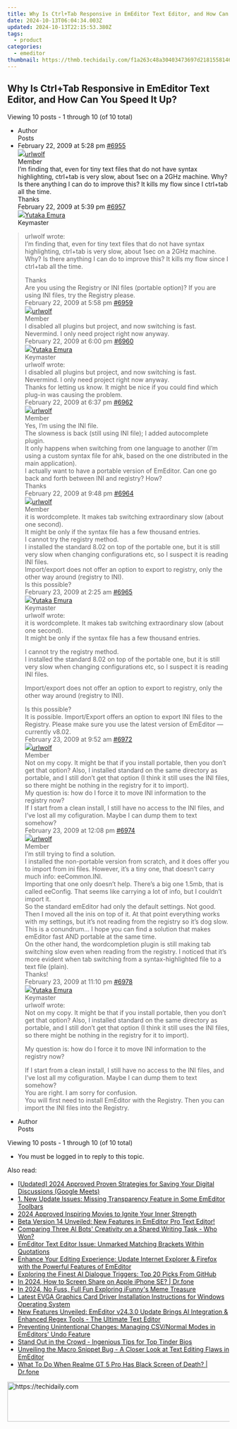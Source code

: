 ```yaml
---
title: Why Is Ctrl+Tab Responsive in EmEditor Text Editor, and How Can You Speed It Up?
date: 2024-10-13T06:04:34.003Z
updated: 2024-10-13T22:15:53.380Z
tags:
  - product
categories:
  - emeditor
thumbnail: https://thmb.techidaily.com/f1a263c48a30403473697d2181558146e92bb208f913d3a258e1502b44a08c19.jpg
---
```


## Why Is Ctrl+Tab Responsive in EmEditor Text Editor, and How Can You Speed It Up?

Viewing 10 posts - 1 through 10 (of 10 total)

* Author  
Posts
* February 22, 2009 at 5:28 pm [#6955](https://tools.techidaily.com/emeditor/products/)  
[![](https://secure.gravatar.com/avatar/947e2ea01babc4f0c3bc8133631a68c7?s=80&d=identicon&r=g)urlwolf](https://www.emeditor.com/forums/users/urlwolf/ "View urlwolf's profile")  
Member  
I’m finding that, even for tiny text files that do not have syntax highlighting, ctrl+tab is very slow, about 1sec on a 2GHz machine. Why? Is there anything I can do to improve this? It kills my flow since I ctrl+tab all the time.  
 Thanks  
February 22, 2009 at 5:39 pm [#6957](https://tools.techidaily.com/emeditor/products/)  
[![](https://secure.gravatar.com/avatar/a0a6377144ed3636f985d87303f65ed2?s=80&d=identicon&r=g)Yutaka Emura](https://www.emeditor.com/forums/users/yemura/ "View Yutaka Emura's profile")  
Keymaster  
> urlwolf wrote:  
> I’m finding that, even for tiny text files that do not have syntax highlighting, ctrl+tab is very slow, about 1sec on a 2GHz machine. Why? Is there anything I can do to improve this? It kills my flow since I ctrl+tab all the time.  
>  
> Thanks  
 Are you using the Registry or INI files (portable option)? If you are using INI files, try the Registry please.  
February 22, 2009 at 5:58 pm [#6959](https://tools.techidaily.com/emeditor/products/)  
[![](https://secure.gravatar.com/avatar/947e2ea01babc4f0c3bc8133631a68c7?s=80&d=identicon&r=g)urlwolf](https://www.emeditor.com/forums/users/urlwolf/ "View urlwolf's profile")  
Member  
I disabled all plugins but project, and now switching is fast.  
 Nevermind. I only need project right now anyway.  
February 22, 2009 at 6:00 pm [#6960](https://tools.techidaily.com/emeditor/products/)  
[![](https://secure.gravatar.com/avatar/a0a6377144ed3636f985d87303f65ed2?s=80&d=identicon&r=g)Yutaka Emura](https://www.emeditor.com/forums/users/yemura/ "View Yutaka Emura's profile")  
Keymaster  
> urlwolf wrote:  
> I disabled all plugins but project, and now switching is fast.  
> Nevermind. I only need project right now anyway.  
 Thanks for letting us know. It might be nice if you could find which plug-in was causing the problem.  
February 22, 2009 at 6:37 pm [#6962](https://tools.techidaily.com/emeditor/products/)  
[![](https://secure.gravatar.com/avatar/947e2ea01babc4f0c3bc8133631a68c7?s=80&d=identicon&r=g)urlwolf](https://www.emeditor.com/forums/users/urlwolf/ "View urlwolf's profile")  
Member  
Yes, I’m using the INI file.  
 The slowness is back (still using INI file); I added autocomplete plugin.  
 It only happens when switching from one language to another (I’m using a custom syntax file for ahk, based on the one distributed in the main application).  
 I actually want to have a portable version of EmEditor. Can one go back and forth between INI and registry? How?  
 Thanks  
February 22, 2009 at 9:48 pm [#6964](https://tools.techidaily.com/emeditor/products/)  
[![](https://secure.gravatar.com/avatar/947e2ea01babc4f0c3bc8133631a68c7?s=80&d=identicon&r=g)urlwolf](https://www.emeditor.com/forums/users/urlwolf/ "View urlwolf's profile")  
Member  
it is wordcomplete. It makes tab switching extraordinary slow (about one second).  
 It might be only if the syntax file has a few thousand entries.  
 I cannot try the registry method.  
 I installed the standard 8.02 on top of the portable one, but it is still very slow when changing configurations etc, so I suspect it is reading INI files.  
 Import/export does not offer an option to export to registry, only the other way around (registry to INI).  
 Is this possible?  
February 23, 2009 at 2:25 am [#6965](https://tools.techidaily.com/emeditor/products/)  
[![](https://secure.gravatar.com/avatar/a0a6377144ed3636f985d87303f65ed2?s=80&d=identicon&r=g)Yutaka Emura](https://www.emeditor.com/forums/users/yemura/ "View Yutaka Emura's profile")  
Keymaster  
> urlwolf wrote:  
> it is wordcomplete. It makes tab switching extraordinary slow (about one second).  
> It might be only if the syntax file has a few thousand entries.  
>  
> I cannot try the registry method.  
> I installed the standard 8.02 on top of the portable one, but it is still very slow when changing configurations etc, so I suspect it is reading INI files.  
>  
> Import/export does not offer an option to export to registry, only the other way around (registry to INI).  
>  
> Is this possible?  
 It is possible. Import/Export offers an option to export INI files to the Registry. Please make sure you use the latest version of EmEditor — currently v8.02.  
February 23, 2009 at 9:52 am [#6972](https://tools.techidaily.com/emeditor/products/)  
[![](https://secure.gravatar.com/avatar/947e2ea01babc4f0c3bc8133631a68c7?s=80&d=identicon&r=g)urlwolf](https://www.emeditor.com/forums/users/urlwolf/ "View urlwolf's profile")  
Member  
Not on my copy. It might be that if you install portable, then you don’t get that option? Also, I installed standard on the same directory as portable, and I still don’t get that option (I think it still uses the INI files, so there might be nothing in the registry for it to import).  
 My question is: how do I force it to move INI information to the registry now?  
 If I start from a clean install, I still have no access to the INI files, and I’ve lost all my cofiguration. Maybe I can dump them to text somehow?  
February 23, 2009 at 12:08 pm [#6974](https://tools.techidaily.com/emeditor/products/)  
[![](https://secure.gravatar.com/avatar/947e2ea01babc4f0c3bc8133631a68c7?s=80&d=identicon&r=g)urlwolf](https://www.emeditor.com/forums/users/urlwolf/ "View urlwolf's profile")  
Member  
I’m still trying to find a solution.  
 I installed the non-portable version from scratch, and it does offer you to import from ini files. However, it’s a tiny one, that doesn’t carry much info: eeCommon.INI.  
 Importing that one only doesn’t help. There’s a big one 1.5mb, that is called eeConfig. That seems like carrying a lot of info, but I couldn’t import it.  
 So the standard emEditor had only the default settings. Not good.  
 Then I moved all the inis on top of it. At that point everything works with my settings, but it’s not reading from the registry so it’s dog slow.  
 This is a conundrum… I hope you can find a solution that makes emEditor fast AND portable at the same time.  
 On the other hand, the wordcompletion plugin is still making tab switching slow even when reading from the registry. I noticed that it’s more evident when tab switching from a syntax-highlighted file to a text file (plain).  
 Thanks!  
February 23, 2009 at 11:10 pm [#6978](https://tools.techidaily.com/emeditor/products/)  
[![](https://secure.gravatar.com/avatar/a0a6377144ed3636f985d87303f65ed2?s=80&d=identicon&r=g)Yutaka Emura](https://www.emeditor.com/forums/users/yemura/ "View Yutaka Emura's profile")  
Keymaster  
> urlwolf wrote:  
> Not on my copy. It might be that if you install portable, then you don’t get that option? Also, I installed standard on the same directory as portable, and I still don’t get that option (I think it still uses the INI files, so there might be nothing in the registry for it to import).  
>  
> My question is: how do I force it to move INI information to the registry now?  
>  
> If I start from a clean install, I still have no access to the INI files, and I’ve lost all my cofiguration. Maybe I can dump them to text somehow?  
 You are right. I am sorry for confusion.  
 You will first need to install EmEditor with the Registry. Then you can import the INI files into the Registry.
* Author  
Posts

Viewing 10 posts - 1 through 10 (of 10 total)

* You must be logged in to reply to this topic.

<ins class="adsbygoogle"
     style="display:block"
     data-ad-format="autorelaxed"
     data-ad-client="ca-pub-7571918770474297"
     data-ad-slot="1223367746"></ins>

<ins class="adsbygoogle"
     style="display:block"
     data-ad-client="ca-pub-7571918770474297"
     data-ad-slot="8358498916"
     data-ad-format="auto"
     data-full-width-responsive="true"></ins>

<span class="atpl-alsoreadstyle">Also read:</span>
<div><ul>
<li><a href="https://screen-recording.techidaily.com/updated-2024-approved-proven-strategies-for-saving-your-digital-discussions-google-meets/"><u>[Updated] 2024 Approved Proven Strategies for Saving Your Digital Discussions (Google Meets)</u></a></li>
<li><a href="https://win-outstanding.techidaily.com/1-new-update-issues-missing-transparency-feature-in-some-emeditor-toolbars/"><u>1. New Update Issues: Missing Transparency Feature in Some EmEditor Toolbars</u></a></li>
<li><a href="https://some-approaches.techidaily.com/2024-approved-inspiring-movies-to-ignite-your-inner-strength/"><u>2024 Approved Inspiring Movies to Ignite Your Inner Strength</u></a></li>
<li><a href="https://win-outstanding.techidaily.com/beta-version-14-unveiled-new-features-in-emeditor-pro-text-editor/"><u>Beta Version 14 Unveiled: New Features in EmEditor Pro Text Editor!</u></a></li>
<li><a href="https://tech-revival.techidaily.com/comparing-three-ai-bots-creativity-on-a-shared-writing-task-who-won/"><u>Comparing Three AI Bots' Creativity on a Shared Writing Task - Who Won?</u></a></li>
<li><a href="https://win-outstanding.techidaily.com/emeditor-text-editor-issue-unmarked-matching-brackets-within-quotations/"><u>EmEditor Text Editor Issue: Unmarked Matching Brackets Within Quotations</u></a></li>
<li><a href="https://win-outstanding.techidaily.com/enhance-your-editing-experience-update-internet-explorer-and-firefox-with-the-powerful-features-of-emeditor/"><u>Enhance Your Editing Experience: Update Internet Explorer & Firefox with the Powerful Features of EmEditor</u></a></li>
<li><a href="https://tech-revival.techidaily.com/exploring-the-finest-ai-dialogue-triggers-top-20-picks-from-github/"><u>Exploring the Finest AI Dialogue Triggers: Top 20 Picks From GitHub</u></a></li>
<li><a href="https://screen-mirror.techidaily.com/in-2024-how-to-screen-share-on-apple-iphone-se-drfone-by-drfone-ios/"><u>In 2024, How to Screen Share on Apple iPhone SE? | Dr.fone</u></a></li>
<li><a href="https://some-approaches.techidaily.com/in-2024-no-fuss-full-fun-exploring-ifunnys-meme-treasure/"><u>In 2024, No Fuss, Full Fun Exploring iFunny's Meme Treasure</u></a></li>
<li><a href="https://hardware-updates.techidaily.com/latest-evga-graphics-card-driver-installation-instructions-for-windows-operating-system/"><u>Latest EVGA Graphics Card Driver Installation Instructions for Windows Operating System</u></a></li>
<li><a href="https://win-outstanding.techidaily.com/new-features-unveiled-emeditor-v2430-update-brings-ai-integration-and-enhanced-regex-tools-the-ultimate-text-editor/"><u>New Features Unveiled: EmEditor v24.3.0 Update Brings AI Integration & Enhanced Regex Tools - The Ultimate Text Editor</u></a></li>
<li><a href="https://win-outstanding.techidaily.com/preventing-unintentional-changes-managing-csvnormal-modes-in-emeditors-undo-feature/"><u>Preventing Unintentional Changes: Managing CSV/Normal Modes in EmEditors' Undo Feature</u></a></li>
<li><a href="https://extra-resources.techidaily.com/stand-out-in-the-crowd-ingenious-tips-for-top-tinder-bios/"><u>Stand Out in the Crowd - Ingenious Tips for Top Tinder Bios</u></a></li>
<li><a href="https://win-outstanding.techidaily.com/unveiling-the-macro-snippet-bug-a-closer-look-at-text-editing-flaws-in-emeditor/"><u>Unveiling the Macro Snippet Bug - A Closer Look at Text Editing Flaws in EmEditor</u></a></li>
<li><a href="https://howto.techidaily.com/what-to-do-when-realme-gt-5-pro-has-black-screen-of-death-drfone-by-drfone-fix-android-problems-fix-android-problems/"><u>What To Do When Realme GT 5 Pro Has Black Screen of Death? | Dr.fone</u></a></li>
</ul></div>

<!-- affiliate ads begin -->
<a href="https://versadesk.pxf.io/c/5597632/1828647/21290" target="_top" id="1828647">
  <img src="//a.impactradius-go.com/display-ad/21290-1828647" border="0" alt="https://techidaily.com" width="728" height="90"/>
</a>
<img height="0" width="0" src="https://versadesk.pxf.io/i/5597632/1828647/21290" style="position:absolute;visibility:hidden;" border="0" />
<!-- affiliate ads end -->

